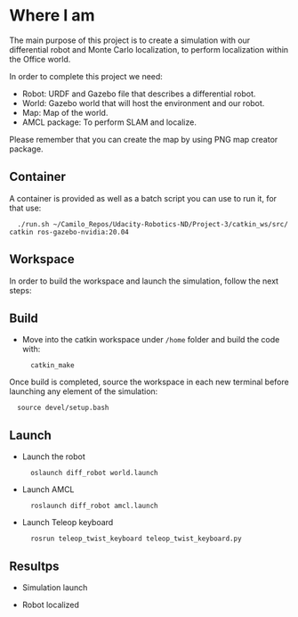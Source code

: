 # Where I am
The main purpose of this project is to create a simulation with our differential robot and Monte Carlo localization, to perform localization within the Office world.

In order to complete this project we need:
  - Robot: URDF and Gazebo file that describes a differential robot.
  - World: Gazebo world that will host the environment and our robot.
  - Map: Map of the world.
  - AMCL package: To perform SLAM and localize.

Please remember that you can create the map by using PNG map creator package.

## Container
A container is provided as well as a batch script you can use to run it, for that use:
  ```
    ./run.sh ~/Camilo_Repos/Udacity-Robotics-ND/Project-3/catkin_ws/src/ catkin ros-gazebo-nvidia:20.04
  ```

## Workspace
In order to build the workspace and launch the simulation, follow the next steps:

## Build
- Move into the catkin workspace under `/home` folder and build the code with:
  ```
    catkin_make
  ```

Once build is completed, source the workspace in each new terminal before launching any element of the simulation:
  ```
    source devel/setup.bash
  ```

## Launch
- Launch the robot
  ```
    oslaunch diff_robot world.launch
  ```

- Launch AMCL
  ```
    roslaunch diff_robot amcl.launch
  ```

- Launch Teleop keyboard
  ```
    rosrun teleop_twist_keyboard teleop_twist_keyboard.py
  ```

## Resultps
- Simulation launch


- Robot localized


